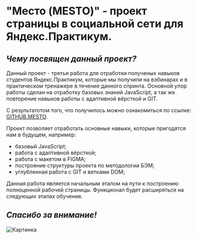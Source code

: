 # "Место (MESTO)" - проект страницы в социальной сети для Яндекс.Практикум.

## *Чему посвящен данный проект?*

Данный проект - третья работа для отработки полученых навыков студентов Яндекс.Практикум, которые мы получили на вэбинарах и в практическом тренажере в течение данного спринта. Основной упор работы сделан на отработку базовых знаний JavaScript, а так же повторение навыков работы с адаптивной вёрсткой и GIT.

С результатотом того, что получилось можно ознакомиться по ссылке: [GITHUB.MESTO](https://rocketsaladgirl.github.io/mesto/).

Проект позволяет отработать основные навыки, которые пригодятся нам в будущем, например:
+ базовый JavaScript;
+ работа с адаптивной вёрсткой;
+ работа с макетом в FIGMA;
+ построение структуры проекта по методологии БЭМ;
+ углубленная работа с GIT и ветками DOM;

Данная работа является начальным этапом на пути к построению полноценной рабочей страницы.
Функционал будет расширяться на следующих этапах обучения.

## *Спасибо за внимание!*

![Картинка](https://st.depositphotos.com/4678277/57666/i/600/depositphotos_576662128-stock-photo-profile-side-view-portrait-of.jpg)